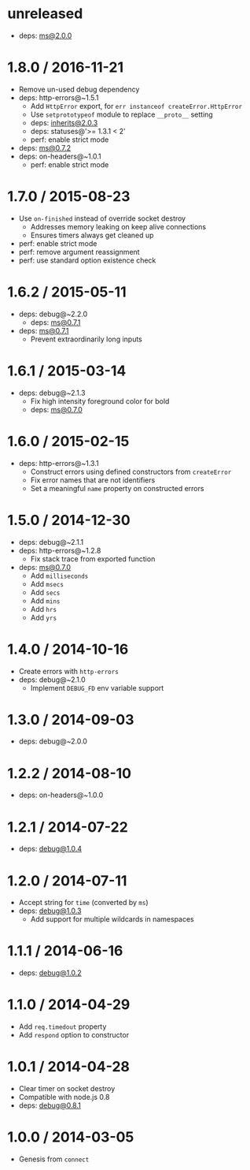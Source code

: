 unreleased
==========

  * deps: ms@2.0.0

1.8.0 / 2016-11-21
==================

  * Remove un-used debug dependency
  * deps: http-errors@~1.5.1
    - Add `HttpError` export, for `err instanceof createError.HttpError`
    - Use `setprototypeof` module to replace `__proto__` setting
    - deps: inherits@2.0.3
    - deps: statuses@'>= 1.3.1 < 2'
    - perf: enable strict mode
  * deps: ms@0.7.2
  * deps: on-headers@~1.0.1
    - perf: enable strict mode

1.7.0 / 2015-08-23
==================

  * Use `on-finished` instead of override socket destroy
    - Addresses memory leaking on keep alive connections
    - Ensures timers always get cleaned up
  * perf: enable strict mode
  * perf: remove argument reassignment
  * perf: use standard option existence check

1.6.2 / 2015-05-11
==================

  * deps: debug@~2.2.0
    - deps: ms@0.7.1
  * deps: ms@0.7.1
    - Prevent extraordinarily long inputs

1.6.1 / 2015-03-14
==================

  * deps: debug@~2.1.3
    - Fix high intensity foreground color for bold
    - deps: ms@0.7.0

1.6.0 / 2015-02-15
==================

  * deps: http-errors@~1.3.1
    - Construct errors using defined constructors from `createError`
    - Fix error names that are not identifiers
    - Set a meaningful `name` property on constructed errors

1.5.0 / 2014-12-30
==================

  * deps: debug@~2.1.1
  * deps: http-errors@~1.2.8
    - Fix stack trace from exported function
  * deps: ms@0.7.0
    - Add `milliseconds`
    - Add `msecs`
    - Add `secs`
    - Add `mins`
    - Add `hrs`
    - Add `yrs`

1.4.0 / 2014-10-16
==================

  * Create errors with `http-errors`
  * deps: debug@~2.1.0
    - Implement `DEBUG_FD` env variable support

1.3.0 / 2014-09-03
==================

  * deps: debug@~2.0.0

1.2.2 / 2014-08-10
==================

  * deps: on-headers@~1.0.0

1.2.1 / 2014-07-22
==================

  * deps: debug@1.0.4

1.2.0 / 2014-07-11
==================

  * Accept string for `time` (converted by `ms`)
  * deps: debug@1.0.3
    - Add support for multiple wildcards in namespaces

1.1.1 / 2014-06-16
==================

  * deps: debug@1.0.2

1.1.0 / 2014-04-29
==================

  * Add `req.timedout` property
  * Add `respond` option to constructor

1.0.1 / 2014-04-28
==================

  * Clear timer on socket destroy
  * Compatible with node.js 0.8
  * deps: debug@0.8.1

1.0.0 / 2014-03-05
==================

  * Genesis from `connect`
